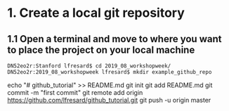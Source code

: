 # 1. Create a local git repository
## 1.1 Open a terminal and move to where you want to place the project on your local machine

```shell
DN52eo2r:Stanford lfresard$ cd 2019_08_workshopweek/
DN52eo2r:2019_08_workshopweek lfresard$ mkdir example_github_repo
```


echo "# github_tutorial" >> README.md
git init
git add README.md
git commit -m "first commit"
git remote add origin https://github.com/lfresard/github_tutorial.git
git push -u origin master

